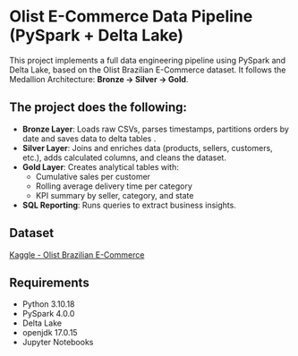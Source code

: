 
# Olist E-Commerce Data Pipeline (PySpark + Delta Lake)

This project implements a full data engineering pipeline using PySpark and Delta Lake, based on the Olist Brazilian E-Commerce dataset. It follows the Medallion Architecture: **Bronze → Silver → Gold**.


## The project does the following:

- **Bronze Layer**: Loads raw CSVs, parses timestamps, partitions orders by date and saves data to delta tables .
- **Silver Layer**: Joins and enriches data (products, sellers, customers, etc.), adds calculated columns, and cleans the dataset.
- **Gold Layer**: Creates analytical tables with:
  -  Cumulative sales per customer
  -  Rolling average delivery time per category
  -  KPI summary by seller, category, and state
- **SQL Reporting**: Runs queries to extract business insights.

## Dataset

[Kaggle - Olist Brazilian E-Commerce](https://www.kaggle.com/datasets/olistbr/brazilian-ecommerce)

## Requirements

- Python 3.10.18
- PySpark 4.0.0
- Delta Lake
- openjdk 17.0.15
- Jupyter Notebooks


